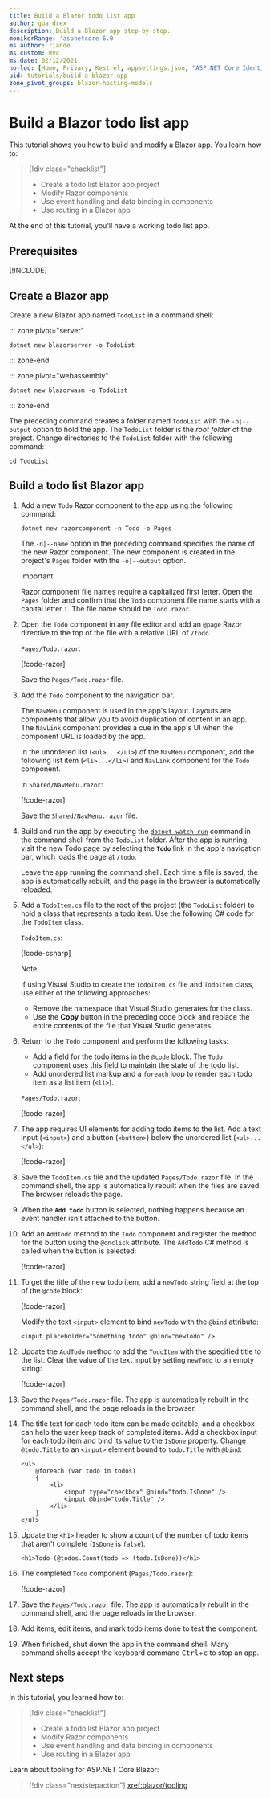 ```yaml
---
title: Build a Blazor todo list app
author: guardrex
description: Build a Blazor app step-by-step.
monikerRange: 'aspnetcore-6.0'
ms.author: riande
ms.custom: mvc
ms.date: 02/12/2021
no-loc: [Home, Privacy, Kestrel, appsettings.json, "ASP.NET Core Identity", cookie, Cookie, Blazor, "Blazor Server", "Blazor WebAssembly", "Identity", "Let's Encrypt", Razor, SignalR]
uid: tutorials/build-a-blazor-app
zone_pivot_groups: blazor-hosting-models
---
```

# Build a Blazor todo list app

This tutorial shows you how to build and modify a Blazor app. You learn how to:

> [!div class="checklist"]
> * Create a todo list Blazor app project
> * Modify Razor components
> * Use event handling and data binding in components
> * Use routing in a Blazor app

At the end of this tutorial, you'll have a working todo list app.

## Prerequisites

[!INCLUDE[](~/includes/5.0-SDK.md)]

## Create a Blazor app

Create a new Blazor app named `TodoList` in a command shell:

::: zone pivot="server"

```dotnetcli
dotnet new blazorserver -o TodoList
```

::: zone-end

::: zone pivot="webassembly"

```dotnetcli
dotnet new blazorwasm -o TodoList
```

::: zone-end

The preceding command creates a folder named `TodoList` with the `-o|--output` option to hold the app. The `TodoList` folder is the *root folder* of the project. Change directories to the `TodoList` folder with the following command:

```dotnetcli
cd TodoList
```

## Build a todo list Blazor app

1. Add a new `Todo` Razor component to the app using the following command:

   ```dotnetcli
   dotnet new razorcomponent -n Todo -o Pages
   ```

   The `-n|--name` option in the preceding command specifies the name of the new Razor component. The new component is created in the project's `Pages` folder with the `-o|--output` option.

   > [!IMPORTANT]
   > Razor component file names require a capitalized first letter. Open the `Pages` folder and confirm that the `Todo` component file name starts with a capital letter `T`. The file name should be `Todo.razor`.

1. Open the `Todo` component in any file editor and add an `@page` Razor directive to the top of the file with a relative URL of `/todo`.

   `Pages/Todo.razor`:

   [!code-razor[](~/5.0/blazor/samples/BlazorSample_WebAssembly/Pages/build-a-blazor-app/Todo0.razor?highlight=1)]

   Save the `Pages/Todo.razor` file.

1. Add the `Todo` component to the navigation bar.

   The `NavMenu` component is used in the app's layout. Layouts are components that allow you to avoid duplication of content in an app. The `NavLink` component provides a cue in the app's UI when the component URL is loaded by the app.

   In the unordered list (`<ul>...</ul>`) of the `NavMenu` component, add the following list item (`<li>...</li>`) and `NavLink` component for the `Todo` component.

   In `Shared/NavMenu.razor`:

   [!code-razor[](~/5.0/blazor/samples/BlazorSample_WebAssembly/Shared/build-a-blazor-app/NavMenu.razor?highlight=5-9)]

   Save the `Shared/NavMenu.razor` file.

1. Build and run the app by executing the [`dotnet watch run`](xref:tutorials/dotnet-watch) command in the command shell from the `TodoList` folder. After the app is running, visit the new Todo page by selecting the **`Todo`** link in the app's navigation bar, which loads the page at `/todo`.

   Leave the app running the command shell. Each time a file is saved, the app is automatically rebuilt, and the page in the browser is automatically reloaded.

1. Add a `TodoItem.cs` file to the root of the project (the `TodoList` folder) to hold a class that represents a todo item. Use the following C# code for the `TodoItem` class.

   `TodoItem.cs`:

   [!code-csharp[](~/5.0/blazor/samples/BlazorSample_WebAssembly/build-a-blazor-app/TodoItem.cs)]

   > [!NOTE]
   > If using Visual Studio to create the `TodoItem.cs` file and `TodoItem` class, use either of the following approaches:
   >
   > * Remove the namespace that Visual Studio generates for the class.
   > * Use the **Copy** button in the preceding code block and replace the entire contents of the file that Visual Studio generates.

1. Return to the `Todo` component and perform the following tasks:

   * Add a field for the todo items in the `@code` block. The `Todo` component uses this field to maintain the state of the todo list.
   * Add unordered list markup and a `foreach` loop to render each todo item as a list item (`<li>`).

   `Pages/Todo.razor`:

   [!code-razor[](~/5.0/blazor/samples/BlazorSample_WebAssembly/Pages/build-a-blazor-app/Todo2.razor?highlight=5-10,13)]

1. The app requires UI elements for adding todo items to the list. Add a text input (`<input>`) and a button (`<button>`) below the unordered list (`<ul>...</ul>`):

   [!code-razor[](~/5.0/blazor/samples/BlazorSample_WebAssembly/Pages/build-a-blazor-app/Todo3.razor?highlight=12-13)]

1. Save the `TodoItem.cs` file and the updated `Pages/Todo.razor` file. In the command shell, the app is automatically rebuilt when the files are saved. The browser reloads the page.

1. When the **`Add todo`** button is selected, nothing happens because an event handler isn't attached to the button.

1. Add an `AddTodo` method to the `Todo` component and register the method for the button using the `@onclick` attribute. The `AddTodo` C# method is called when the button is selected:

   [!code-razor[](~/5.0/blazor/samples/BlazorSample_WebAssembly/Pages/build-a-blazor-app/Todo4.razor?highlight=2,7-10)]

1. To get the title of the new todo item, add a `newTodo` string field at the top of the `@code` block:

   [!code-razor[](~/5.0/blazor/samples/BlazorSample_WebAssembly/Pages/build-a-blazor-app/Todo5.razor?highlight=3)]

   Modify the text `<input>` element to bind `newTodo` with the `@bind` attribute:

   ```razor
   <input placeholder="Something todo" @bind="newTodo" />
   ```

1. Update the `AddTodo` method to add the `TodoItem` with the specified title to the list. Clear the value of the text input by setting `newTodo` to an empty string:

   [!code-razor[](~/5.0/blazor/samples/BlazorSample_WebAssembly/Pages/build-a-blazor-app/Todo6.razor?highlight=19-26)]

1. Save the `Pages/Todo.razor` file. The app is automatically rebuilt in the command shell, and the page reloads in the browser.

1. The title text for each todo item can be made editable, and a checkbox can help the user keep track of completed items. Add a checkbox input for each todo item and bind its value to the `IsDone` property. Change `@todo.Title` to an `<input>` element bound to `todo.Title` with `@bind`:

   ```razor
   <ul>
       @foreach (var todo in todos)
       {
           <li>
               <input type="checkbox" @bind="todo.IsDone" />
               <input @bind="todo.Title" />
           </li>
       }
   </ul>
   ```

1. Update the `<h1>` header to show a count of the number of todo items that aren't complete (`IsDone` is `false`).

   ```razor
   <h1>Todo (@todos.Count(todo => !todo.IsDone))</h1>
   ```

1. The completed `Todo` component (`Pages/Todo.razor`):

   [!code-razor[](~/5.0/blazor/samples/BlazorSample_WebAssembly/Pages/build-a-blazor-app/Todo1.razor)]

1. Save the `Pages/Todo.razor` file. The app is automatically rebuilt in the command shell, and the page reloads in the browser.

1. Add items, edit items, and mark todo items done to test the component.

1. When finished, shut down the app in the command shell. Many command shells accept the keyboard command <kbd>Ctrl</kbd>+<kbd>c</kbd> to stop an app.

## Next steps

In this tutorial, you learned how to:

> [!div class="checklist"]
> * Create a todo list Blazor app project
> * Modify Razor components
> * Use event handling and data binding in components
> * Use routing in a Blazor app

Learn about tooling for ASP.NET Core Blazor:

> [!div class="nextstepaction"]
> <xref:blazor/tooling>
